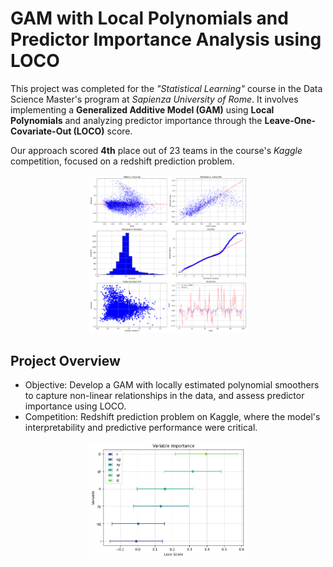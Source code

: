# GAM with Local Polynomials and Predictor Importance Analysis using LOCO

This project was completed for the *"Statistical Learning"* course in the Data Science Master's program at *Sapienza University of Rome*. It involves implementing a **Generalized Additive Model (GAM)** using **Local Polynomials** and analyzing predictor importance through the **Leave-One-Covariate-Out (LOCO)** score. 

Our approach scored **4th** place out of 23 teams in the course's *Kaggle* competition, focused on a redshift prediction problem.

<div align="center">
    <img src="https://github.com/bergio13/gam_local_poly/blob/main/output/diagnostic_plot.png" style="width: 50%;" alt="Diagnostic Plot" />
</div>

## Project Overview
- Objective: Develop a GAM with locally estimated polynomial smoothers to capture non-linear relationships in the data, and assess predictor importance using LOCO.
- Competition: Redshift prediction problem on Kaggle, where the model's interpretability and predictive performance were critical.

<div align="center">
    <img src="https://github.com/bergio13/gam_local_poly/blob/main/output/variable_importance.png" style="width: 50%;" alt="LOCO scores" />
</div>
